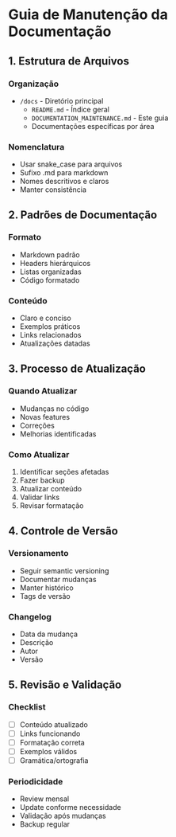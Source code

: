 # Guia de Manutenção da Documentação

## 1. Estrutura de Arquivos

### Organização
- `/docs` - Diretório principal
  - `README.md` - Índice geral
  - `DOCUMENTATION_MAINTENANCE.md` - Este guia
  - Documentações específicas por área

### Nomenclatura
- Usar snake_case para arquivos
- Sufixo .md para markdown
- Nomes descritivos e claros
- Manter consistência

## 2. Padrões de Documentação

### Formato
- Markdown padrão
- Headers hierárquicos
- Listas organizadas
- Código formatado

### Conteúdo
- Claro e conciso
- Exemplos práticos
- Links relacionados
- Atualizações datadas

## 3. Processo de Atualização

### Quando Atualizar
- Mudanças no código
- Novas features
- Correções
- Melhorias identificadas

### Como Atualizar
1. Identificar seções afetadas
2. Fazer backup
3. Atualizar conteúdo
4. Validar links
5. Revisar formatação

## 4. Controle de Versão

### Versionamento
- Seguir semantic versioning
- Documentar mudanças
- Manter histórico
- Tags de versão

### Changelog
- Data da mudança
- Descrição
- Autor
- Versão

## 5. Revisão e Validação

### Checklist
- [ ] Conteúdo atualizado
- [ ] Links funcionando
- [ ] Formatação correta
- [ ] Exemplos válidos
- [ ] Gramática/ortografia

### Periodicidade
- Review mensal
- Update conforme necessidade
- Validação após mudanças
- Backup regular 